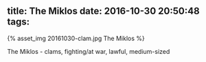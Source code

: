 title: The Miklos
date: 2016-10-30 20:50:48
tags:
---
{% asset_img 20161030-clam.jpg The Miklos %}

The Miklos - clams, fighting/at war, lawful, medium-sized
